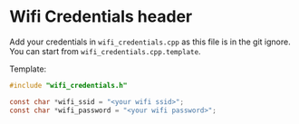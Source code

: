 # Wifi Credentials header

Add your credentials in `wifi_credentials.cpp` as this file is in the git ignore.  
You can start from `wifi_credentials.cpp.template`.

Template:

```c
#include "wifi_credentials.h"

const char *wifi_ssid = "<your wifi ssid>";
const char *wifi_password = "<your wifi password>";
```
